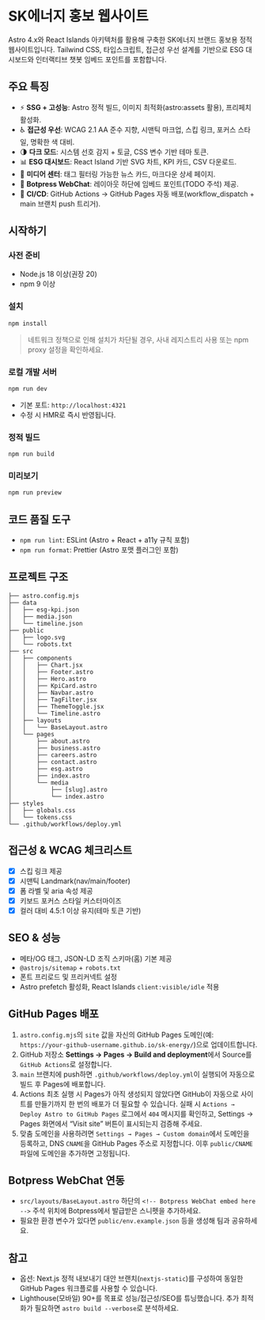# SK에너지 홍보 웹사이트

Astro 4.x와 React Islands 아키텍처를 활용해 구축한 SK에너지 브랜드 홍보용 정적 웹사이트입니다. Tailwind CSS, 타입스크립트, 접근성 우선 설계를 기반으로 ESG 대시보드와 인터랙티브 챗봇 임베드 포인트를 포함합니다.

## 주요 특징

- ⚡ **SSG + 고성능**: Astro 정적 빌드, 이미지 최적화(astro:assets 활용), 프리페치 활성화.
- ♿ **접근성 우선**: WCAG 2.1 AA 준수 지향, 시맨틱 마크업, 스킵 링크, 포커스 스타일, 명확한 색 대비.
- 🌗 **다크 모드**: 시스템 선호 감지 + 토글, CSS 변수 기반 테마 토큰.
- 📊 **ESG 대시보드**: React Island 기반 SVG 차트, KPI 카드, CSV 다운로드.
- 📰 **미디어 센터**: 태그 필터링 가능한 뉴스 카드, 마크다운 상세 페이지.
- 🤖 **Botpress WebChat**: 레이아웃 하단에 임베드 포인트(TODO 주석) 제공.
- 🚀 **CI/CD**: GitHub Actions → GitHub Pages 자동 배포(workflow_dispatch + main 브랜치 push 트리거).

## 시작하기

### 사전 준비

- Node.js 18 이상(권장 20)
- npm 9 이상

### 설치

```bash
npm install
```

> 네트워크 정책으로 인해 설치가 차단될 경우, 사내 레지스트리 사용 또는 npm proxy 설정을 확인하세요.

### 로컬 개발 서버

```bash
npm run dev
```

- 기본 포트: `http://localhost:4321`
- 수정 시 HMR로 즉시 반영됩니다.

### 정적 빌드

```bash
npm run build
```

### 미리보기

```bash
npm run preview
```

## 코드 품질 도구

- `npm run lint`: ESLint (Astro + React + a11y 규칙 포함)
- `npm run format`: Prettier (Astro 포맷 플러그인 포함)

## 프로젝트 구조

```
├── astro.config.mjs
├── data
│   ├── esg-kpi.json
│   ├── media.json
│   └── timeline.json
├── public
│   ├── logo.svg
│   └── robots.txt
├── src
│   ├── components
│   │   ├── Chart.jsx
│   │   ├── Footer.astro
│   │   ├── Hero.astro
│   │   ├── KpiCard.astro
│   │   ├── Navbar.astro
│   │   ├── TagFilter.jsx
│   │   ├── ThemeToggle.jsx
│   │   └── Timeline.astro
│   ├── layouts
│   │   └── BaseLayout.astro
│   └── pages
│       ├── about.astro
│       ├── business.astro
│       ├── careers.astro
│       ├── contact.astro
│       ├── esg.astro
│       ├── index.astro
│       └── media
│           ├── [slug].astro
│           └── index.astro
├── styles
│   ├── globals.css
│   └── tokens.css
└── .github/workflows/deploy.yml
```

## 접근성 & WCAG 체크리스트

- [x] 스킵 링크 제공
- [x] 시맨틱 Landmark(nav/main/footer)
- [x] 폼 라벨 및 aria 속성 제공
- [x] 키보드 포커스 스타일 커스터마이즈
- [x] 컬러 대비 4.5:1 이상 유지(테마 토큰 기반)

## SEO & 성능

- 메타/OG 태그, JSON-LD 조직 스키마(홈) 기본 제공
- `@astrojs/sitemap` + `robots.txt`
- 폰트 프리로드 및 프리커넥트 설정
- Astro prefetch 활성화, React Islands `client:visible/idle` 적용

## GitHub Pages 배포

1. `astro.config.mjs`의 `site` 값을 자신의 GitHub Pages 도메인(예: `https://your-github-username.github.io/sk-energy/`)으로 업데이트합니다.
2. GitHub 저장소 **Settings → Pages → Build and deployment**에서 Source를 `GitHub Actions`로 설정합니다.
3. `main` 브랜치에 push하면 `.github/workflows/deploy.yml`이 실행되어 자동으로 빌드 후 Pages에 배포합니다.
4. Actions 최초 실행 시 Pages가 아직 생성되지 않았다면 GitHub이 자동으로 사이트를 만들기까지 한 번의 배포가 더 필요할 수 있습니다. 실패 시 `Actions → Deploy Astro to GitHub Pages` 로그에서 `404` 메시지를 확인하고, Settings → Pages 화면에서 “Visit site” 버튼이 표시되는지 검증해 주세요.
5. 맞춤 도메인을 사용하려면 `Settings → Pages → Custom domain`에서 도메인을 등록하고, DNS `CNAME`을 GitHub Pages 주소로 지정합니다. 이후 `public/CNAME` 파일에 도메인을 추가하면 고정됩니다.

## Botpress WebChat 연동

- `src/layouts/BaseLayout.astro` 하단의 `<!-- Botpress WebChat embed here -->` 주석 위치에 Botpress에서 발급받은 스니펫을 추가하세요.
- 필요한 환경 변수가 있다면 `public/env.example.json` 등을 생성해 팀과 공유하세요.

## 참고

- 옵션: Next.js 정적 내보내기 대안 브랜치(`nextjs-static`)를 구성하여 동일한 GitHub Pages 워크플로를 사용할 수 있습니다.
- Lighthouse(모바일) 90+를 목표로 성능/접근성/SEO를 튜닝했습니다. 추가 최적화가 필요하면 `astro build --verbose`로 분석하세요.
